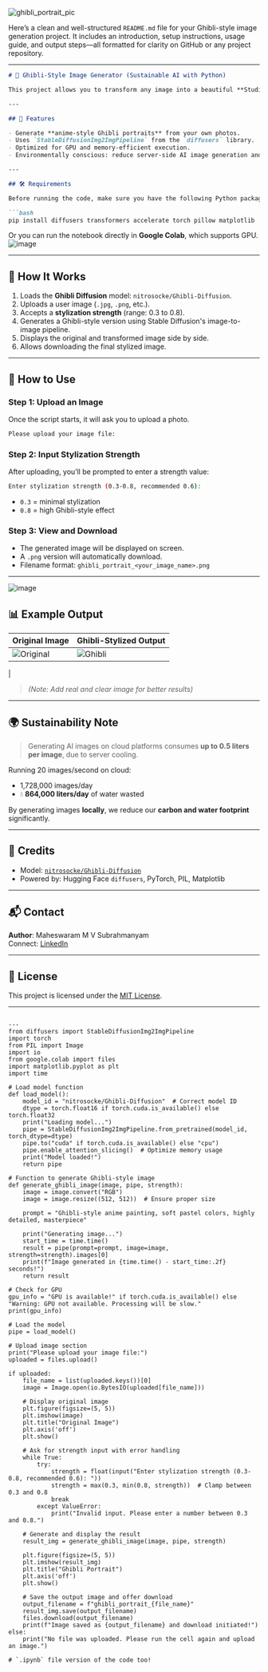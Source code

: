
![ghibli_portrait_pic](https://github.com/user-attachments/assets/7fe6e45e-7193-4c8e-b427-d66e89b5053a)

Here’s a clean and well-structured `README.md` file for your Ghibli-style image generation project. It includes an introduction, setup instructions, usage guide, and output steps—all formatted for clarity on GitHub or any project repository.

---

```markdown
# 🌸 Ghibli-Style Image Generator (Sustainable AI with Python)

This project allows you to transform any image into a beautiful **Studio Ghibli-style painting** using the power of **Stable Diffusion** locally on your machine or Google Colab — minimizing water wastage associated with cloud AI tools.

---

## 🎯 Features

- Generate **anime-style Ghibli portraits** from your own photos.
- Uses `StableDiffusionImg2ImgPipeline` from the `diffusers` library.
- Optimized for GPU and memory-efficient execution.
- Environmentally conscious: reduce server-side AI image generation and save water 💧.

---

## 🛠️ Requirements

Before running the code, make sure you have the following Python packages installed (if using locally):

```bash
pip install diffusers transformers accelerate torch pillow matplotlib
```

Or you can run the notebook directly in **Google Colab**, which supports GPU.
![image](https://github.com/user-attachments/assets/005e0948-9605-441c-afaf-6f9532f5675d)

---

## 🚀 How It Works

1. Loads the **Ghibli Diffusion** model: `nitrosocke/Ghibli-Diffusion`.
2. Uploads a user image (`.jpg`, `.png`, etc.).
3. Accepts a **stylization strength** (range: 0.3 to 0.8).
4. Generates a Ghibli-style version using Stable Diffusion's image-to-image pipeline.
5. Displays the original and transformed image side by side.
6. Allows downloading the final stylized image.

---

## 📸 How to Use

### Step 1: Upload an Image

Once the script starts, it will ask you to upload a photo.

```bash
Please upload your image file:
```

### Step 2: Input Stylization Strength

After uploading, you’ll be prompted to enter a strength value:

```bash
Enter stylization strength (0.3-0.8, recommended 0.6):
```

- `0.3` = minimal stylization
- `0.8` = high Ghibli-style effect

### Step 3: View and Download

- The generated image will be displayed on screen.
- A `.png` version will automatically download.
- Filename format: `ghibli_portrait_<your_image_name>.png`

---
![image](https://github.com/user-attachments/assets/459b649e-f347-4b32-83f3-b2dcd95725d0)

## 📊 Example Output

| Original Image | Ghibli-Stylized Output |
|----------------|------------------------|
| ![Original](https://github.com/user-attachments/assets/73bcc4d2-738a-4821-a013-c038ff504053) | ![Ghibli](https://github.com/user-attachments/assets/5db4d247-71f8-4926-b4c7-8c7f99d85d6d)

 |

> *(Note: Add real and clear image for better results)*

---

## 🌍 Sustainability Note

> Generating AI images on cloud platforms consumes **up to 0.5 liters per image**, due to server cooling.

Running 20 images/second on cloud:
- 1,728,000 images/day
- 💧 **864,000 liters/day** of water wasted

By generating images **locally**, we reduce our **carbon and water footprint** significantly.

---

## 🤝 Credits

- Model: [`nitrosocke/Ghibli-Diffusion`](https://huggingface.co/nitrosocke/Ghibli-Diffusion)
- Powered by: Hugging Face `diffusers`, PyTorch, PIL, Matplotlib

---

## 📬 Contact

**Author**: Maheswaram M V Subrahmanyam  
Connect: [LinkedIn](https://www.linkedin.com/in/maheswaram-subrahmanyam-361238275/)

---

## 📌 License

This project is licensed under the [MIT License](LICENSE).

---
```

---
from diffusers import StableDiffusionImg2ImgPipeline
import torch
from PIL import Image
import io
from google.colab import files
import matplotlib.pyplot as plt
import time

# Load model function
def load_model():
    model_id = "nitrosocke/Ghibli-Diffusion"  # Correct model ID
    dtype = torch.float16 if torch.cuda.is_available() else torch.float32
    print("Loading model...")
    pipe = StableDiffusionImg2ImgPipeline.from_pretrained(model_id, torch_dtype=dtype)
    pipe.to("cuda" if torch.cuda.is_available() else "cpu")
    pipe.enable_attention_slicing()  # Optimize memory usage
    print("Model loaded!")
    return pipe

# Function to generate Ghibli-style image
def generate_ghibli_image(image, pipe, strength):
    image = image.convert("RGB")
    image = image.resize((512, 512))  # Ensure proper size

    prompt = "Ghibli-style anime painting, soft pastel colors, highly detailed, masterpiece"

    print("Generating image...")
    start_time = time.time()
    result = pipe(prompt=prompt, image=image, strength=strength).images[0]
    print(f"Image generated in {time.time() - start_time:.2f} seconds!")
    return result

# Check for GPU
gpu_info = "GPU is available!" if torch.cuda.is_available() else "Warning: GPU not available. Processing will be slow."
print(gpu_info)

# Load the model
pipe = load_model()

# Upload image section
print("Please upload your image file:")
uploaded = files.upload()

if uploaded:
    file_name = list(uploaded.keys())[0]
    image = Image.open(io.BytesIO(uploaded[file_name]))

    # Display original image
    plt.figure(figsize=(5, 5))
    plt.imshow(image)
    plt.title("Original Image")
    plt.axis('off')
    plt.show()

    # Ask for strength input with error handling
    while True:
        try:
            strength = float(input("Enter stylization strength (0.3-0.8, recommended 0.6): "))
            strength = max(0.3, min(0.8, strength))  # Clamp between 0.3 and 0.8
            break
        except ValueError:
            print("Invalid input. Please enter a number between 0.3 and 0.8.")

    # Generate and display the result
    result_img = generate_ghibli_image(image, pipe, strength)

    plt.figure(figsize=(5, 5))
    plt.imshow(result_img)
    plt.title("Ghibli Portrait")
    plt.axis('off')
    plt.show()

    # Save the output image and offer download
    output_filename = f"ghibli_portrait_{file_name}"
    result_img.save(output_filename)
    files.download(output_filename)
    print(f"Image saved as {output_filename} and download initiated!")
else:
    print("No file was uploaded. Please run the cell again and upload an image.")

# `.ipynb` file version of the code too!
